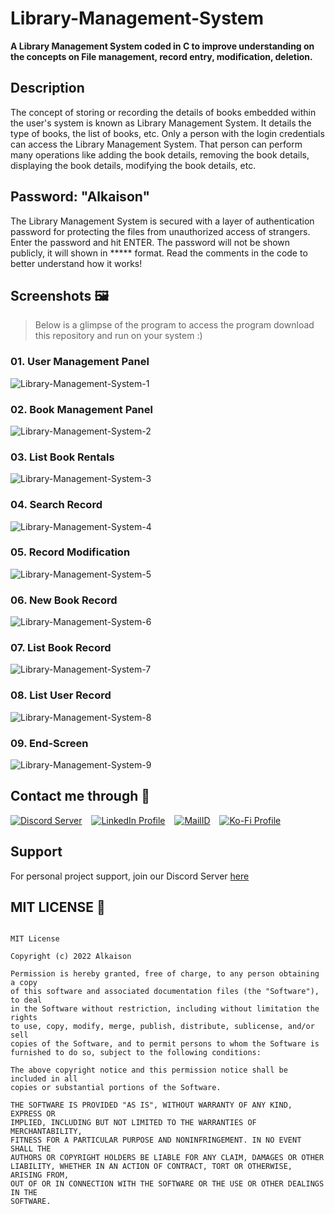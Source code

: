 # Library-Management-System

**A Library Management System coded in C to improve understanding on the concepts on File management, record entry, modification, deletion.**

## Description

The concept of storing or recording the details of books embedded within the user's system is known as Library Management System. It details the type of books, the list of books, etc. Only a person with the login credentials can access the Library Management System. That person can perform many operations like adding the book details, removing the book details, displaying the book details, modifying the book details, etc.

## Password: "Alkaison"

The Library Management System is secured with a layer of authentication password for protecting the files from unauthorized access of strangers. Enter the password and hit ENTER. The password will not be shown publicly, it will shown in ***** format. Read the comments in the code to better understand how it works!

## Screenshots 🖼️

> Below is a glimpse of the program to access the program download this repository and run on your system :)

### 01. User Management Panel

![Library-Management-System-1](https://github.com/Alkaison/Library-Management-System/blob/main/Project-Images/Library-Management-System-1.png)

### 02. Book Management Panel

![Library-Management-System-2](https://github.com/Alkaison/Library-Management-System/blob/main/Project-Images/Library-Management-System-2.png)

### 03. List Book Rentals

![Library-Management-System-3](https://github.com/Alkaison/Library-Management-System/blob/main/Project-Images/Library-Management-System-3.png)

### 04. Search Record

![Library-Management-System-4](https://github.com/Alkaison/Library-Management-System/blob/main/Project-Images/Library-Management-System-4.png)

### 05. Record Modification

![Library-Management-System-5](https://github.com/Alkaison/Library-Management-System/blob/main/Project-Images/Library-Management-System-5.png)

### 06. New Book Record

![Library-Management-System-6](https://github.com/Alkaison/Library-Management-System/blob/main/Project-Images/Library-Management-System-6.png)

### 07. List Book Record

![Library-Management-System-7](https://github.com/Alkaison/Library-Management-System/blob/main/Project-Images/Library-Management-System-7.png)

### 08. List User Record

![Library-Management-System-8](https://github.com/Alkaison/Library-Management-System/blob/main/Project-Images/Library-Management-System-8.png)

### 09. End-Screen

![Library-Management-System-9](https://github.com/Alkaison/Library-Management-System/blob/main/Project-Images/Library-Management-System-9.png)

## Contact me through 📨

[![Discord Server](https://github.com/gauravghongde/social-icons/blob/master/SVG/Color/Discord.svg)](https://discord.gg/dF4PHxbHpA)
&ensp;
[![LinkedIn Profile](https://github.com/gauravghongde/social-icons/blob/master/SVG/Color/LinkedIN.svg)](https://www.linkedin.com/in/alkaison)
&ensp;
[![MailID](https://github.com/Alkaison/GitBashDemo/blob/main/mail.svg)](mailto:505ganeshmourya@gmail.com)
&ensp;
[![Ko-Fi Profile](https://github.com/Alkaison/GitBashDemo/blob/main/donate.svg)](https://ko-fi.com/alkaison)

## Support

For personal project support, join our Discord Server [here](https://discord.gg/dF4PHpA "Byte Hub Discord")

## MIT LICENSE 📔

```LICENSE

MIT License

Copyright (c) 2022 Alkaison

Permission is hereby granted, free of charge, to any person obtaining a copy
of this software and associated documentation files (the "Software"), to deal
in the Software without restriction, including without limitation the rights
to use, copy, modify, merge, publish, distribute, sublicense, and/or sell
copies of the Software, and to permit persons to whom the Software is
furnished to do so, subject to the following conditions:

The above copyright notice and this permission notice shall be included in all
copies or substantial portions of the Software.

THE SOFTWARE IS PROVIDED "AS IS", WITHOUT WARRANTY OF ANY KIND, EXPRESS OR
IMPLIED, INCLUDING BUT NOT LIMITED TO THE WARRANTIES OF MERCHANTABILITY,
FITNESS FOR A PARTICULAR PURPOSE AND NONINFRINGEMENT. IN NO EVENT SHALL THE
AUTHORS OR COPYRIGHT HOLDERS BE LIABLE FOR ANY CLAIM, DAMAGES OR OTHER
LIABILITY, WHETHER IN AN ACTION OF CONTRACT, TORT OR OTHERWISE, ARISING FROM,
OUT OF OR IN CONNECTION WITH THE SOFTWARE OR THE USE OR OTHER DEALINGS IN THE
SOFTWARE.
```

